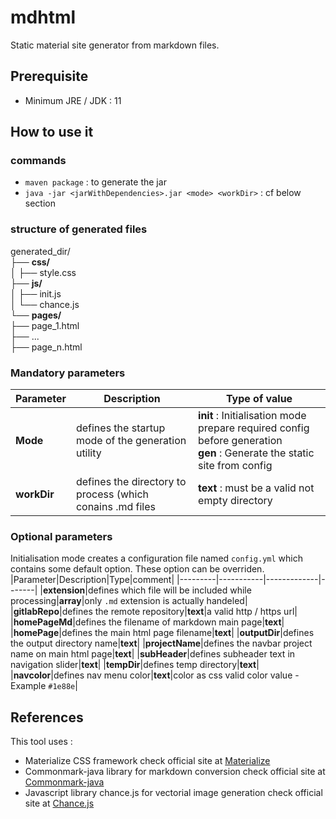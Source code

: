 # mdhtml
Static material site generator from markdown files.
## Prerequisite
- Minimum JRE / JDK : 11
## How to use it
### commands
- `maven package` : to generate the jar
- `java -jar <jarWithDependencies>.jar <mode> <workDir>` : cf below section
### structure of generated files
generated_dir/<br/>
├── **css/**<br/>
│   ├── style.css<br/>
├── **js/**<br/>
│   ├── init.js<br/>
│   └── chance.js<br/>
└── **pages/**<br/>
    ├── page_1.html<br/>
    ├── ...<br/>
    ├── page_n.html<br/>
### Mandatory parameters
|Parameter|Description|Type of value|
|-----------|-------------------------------------------------------|----------------------------------------------------------------------------------------------------------------------------|
|**Mode**   |defines the startup mode of the generation utility     |**init** : Initialisation mode prepare required config before generation<br/>**gen** :  Generate the static site from config|
|**workDir**|defines the directory to process (which conains .md files|**text** : must be a valid not empty directory                                                                       |

### Optional parameters
Initialisation mode creates a configuration file named `config.yml` which contains some default option. These option can be overriden.
|Parameter|Description|Type|comment|
|---------|-----------|-------------|-------|
|**extension**|defines which file will be included while processing|**array**|only `.md` extension is actually handeled|
|**gitlabRepo**|defines the remote repository|**text**|a valid http / https url|
|**homePageMd**|defines the filename of markdown main page|**text**|
|**homePage**|defines the main html page filename|**text**|
|**outputDir**|defines the output directory name|**text**|
|**projectName**|defines the navbar project name on main html page|**text**|
|**subHeader**|defines subheader text in navigation slider|**text**|
|**tempDir**|defines temp directory|**text**|
|**navcolor**|defines nav menu color|**text**|color as css valid color value - Example `#1e88e`|
## References
This tool uses : 
- Materialize CSS framework check official site at [Materialize](https://materializecss.com/)
- Commonmark-java library for markdown conversion check official site at [Commonmark-java](https://github.com/atlassian/commonmark-java)
- Javascript library chance.js for vectorial image generation check official site at [Chance.js](https://chancejs.com/)
